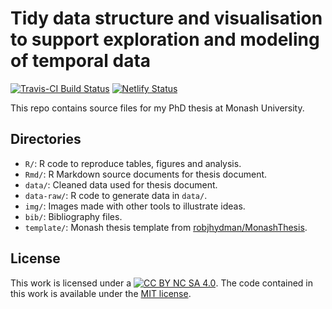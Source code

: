 # Tidy data structure and visualisation to support exploration and modeling of temporal data

[![Travis-CI Build Status](https://travis-ci.org/earowang/thesis.svg?branch=master)](https://travis-ci.org/earowang/thesis)
[![Netlify Status](https://api.netlify.com/api/v1/badges/093a311c-82c5-4c5b-86e2-14b95eb37917/deploy-status)](https://app.netlify.com/sites/earothesis/deploys)

This repo contains source files for my PhD thesis at Monash University.

## Directories

* `R/`: R code to reproduce tables, figures and analysis.
* `Rmd/`: R Markdown source documents for thesis document.
* `data/`: Cleaned data used for thesis document.
* `data-raw/`: R code to generate data in `data/`.
* `img/`: Images made with other tools to illustrate ideas. 
* `bib/`: Bibliography files.
* `template/`: Monash thesis template from [robjhydman/MonashThesis](https://github.com/robjhyndman/MonashThesis).

## License

This work is licensed under a [![CC BY NC SA 4.0](https://img.shields.io/badge/License-CC%20BY%20NC%20SA%204.0-green.svg)](https://creativecommons.org/licenses/by-nc-sa/4.0/). The code contained in this work is available under the [MIT license](https://opensource.org/licenses/MIT).
